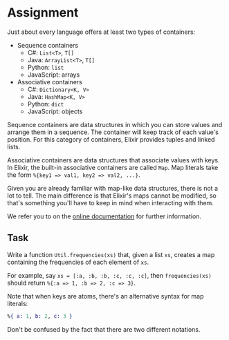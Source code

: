 # Assignment

Just about every language offers at least two types of containers:

* Sequence containers
  * C#: `List<T>`, `T[]`
  * Java: `ArrayList<T>`, `T[]`
  * Python: `list`
  * JavaScript: arrays
* Associative containers
  * C#: `Dictionary<K, V>`
  * Java: `HashMap<K, V>`
  * Python: `dict`
  * JavaScript: objects

Sequence containers are data structures in which you can store values and
arrange them in a sequence. The container will keep track of each value's position.
For this category of containers, Elixir provides tuples and linked lists.

Associative containers are data structures that associate values with keys.
In Elixir, the built-in associative containers are called `Map`.
Map literals take the form `%{key1 => val1, key2 => val2, ...}`.

Given you are already familiar with map-like data structures,
there is not a lot to tell. The main difference is that Elixir's maps
cannot be modified, so that's something you'll have to keep in mind
when interacting with them.

We refer you to on the [online documentation](https://hexdocs.pm/elixir/Map.html)
for further information.

## Task

Write a function `Util.frequencies(xs)` that, given a list `xs`,
creates a map containing the frequencies of each element of `xs`.

For example, say `xs = [:a, :b, :b, :c, :c, :c]`,
then `frequencies(xs)` should return `%{:a => 1, :b => 2, :c => 3}`.

Note that when keys are atoms, there's an alternative syntax for map literals:

```elixir
%{ a: 1, b: 2, c: 3 }
```

Don't be confused by the fact that there are two different notations.
